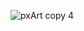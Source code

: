 <!-- ### Hi there, I'm Savanah! 👋 -->

<!-- 🌱 Pivoting to software development. Stoked to be here, and excited to grow!  
🔭 Currently: Learning about React Native + CSS animations
 -->
 
<!-- [![Savanah's github stats](https://github-readme-stats.vercel.app/api?username=strewm&theme=solarized-light&include_all_commits=true)](https://github.com/anuraghazra/github-readme-stats)
[![Top Langs](https://github-readme-stats.vercel.app/api/top-langs/?username=strewm&layout=compact&theme=solarized-light)](https://github.com/anuraghazra/github-readme-stats) -->


<!--
**strewm/strewm** is a ✨ _special_ ✨ repository because its `README.md` (this file) appears on your GitHub profile.

Here are some ideas to get you started:

- 🔭 I’m currently working on ...
- 🌱 I’m currently learning ...
- 👯 I’m looking to collaborate on ...
- 🤔 I’m looking for help with ...
- 💬 Ask me about ...
- 📫 How to reach me: ...
- 😄 Pronouns: ...
- ⚡ Fun fact: ...
- hiiiiiiiiiiiiiiiii
- thereeeeeeeeeeeeeeeee
-->

<!--![pxArt](https://user-images.githubusercontent.com/88953247/186745886-9217974b-8519-4075-b694-48ba2c318689.png)-->
<!--![pxArt (1)](https://user-images.githubusercontent.com/88953247/186745896-b6dc1d03-1d7b-4915-a702-97097352e47b.png)-->
<!--![pxArt (2)](https://user-images.githubusercontent.com/88953247/186745902-05c7bda7-65c4-4d0b-916a-534f1556dd0b.png)-->
<!--![pxArt (3)](https://user-images.githubusercontent.com/-->
<!-- ![Screen Shot 2022-08-25 at 1 07 20 PM](https://user-images.githubusercontent.com/88953247/186751981-b2666c71-c55a-49a9-ad66-00b70658611c.png)
 -->

<!--![pxArt copy 3](https://user-images.githubusercontent.com/88953247/186752803-8b556f02-5628-47c0-8e2e-d980e8e3bda2.png)-->
![pxArt copy 4](https://user-images.githubusercontent.com/88953247/186752815-73a8066e-1447-40ac-b281-8cae31e64ee9.png)
<!--![pxArt copy 5](https://user-images.githubusercontent.com/88953247/186752822-88623076-7072-4f04-87ca-f0c2a78b9241.png)-->


